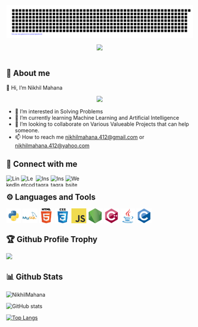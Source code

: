 [![NikhilMahana/gitartwork](https://github.com/NikhilMahana/NikhilMahana/blob/imgbot/gitartwork.svg)](https://github.com/NikhilMahana/gitartwork/)
 <div id="header" align="center">
  <img src="https://media.giphy.com/media/M9gbBd9nbDrOTu1Mqx/giphy.gif" width="100"/>

</div>
<div align="center"><img src="https://komarev.com/ghpvc/?username=NikhilMahana&style=circle&color=green" alt=""/></div>

<h2>🚀 About me</h2>

 👋 Hi, I’m Nikhil Mahana

<p align="center">
  <a href="https://github.com/NikhilMahana"><img src="https://readme-typing-svg.herokuapp.com/?font=segoe+script&color=%2356F3F7&lines=Website%20Designer;Freelancer;Wanna%20be%20a%20Data%20Scientist;I can Create%20ML%20Models&center=true&width=480&height=75"></a>
</p>

- 👀 I’m interested in Solving Problems
- 🌱 I’m currently learning Machine Learning and Artificial Intelligence
- 💞️ I’m looking to collaborate on Various Valueable Projects that can help someone.
- 📫 How to reach me nikhilmahana.412@gmail.com or nikhilmahana.412@yahoo.com 

<h2>📨 Connect with me</h2>
<p><a href="https://www.linkedin.com/in/nikhilmahana/"><img align="left" alt="LinkedIn" height="30" width="40" src="https://raw.githubusercontent.com/rahuldkjain/github-profile-readme-generator/master/src/images/icons/Social/linked-in-alt.svg" /></a>
<a href="https://leetcode.com/NikhilMahana/"><img align="left" alt="Leetcode" height="30" width="40" src="https://raw.githubusercontent.com/rahuldkjain/github-profile-readme-generator/master/src/images/icons/Social/leet-code.svg" /></a>
<a href="mailto:nikhilmahana.412@yahoo.com"><img align="left"  height="30" width="40" src="https://icons.iconarchive.com/icons/wwalczyszyn/android-style-honeycomb/64/GMail-icon.png" alt="Instagram"></a><a href="https://www.instagram.com/nikhil__mahana/"><img align="left" alt="Instagram" height="30" width="40" src="https://raw.githubusercontent.com/rahuldkjain/github-profile-readme-generator/master/src/images/icons/Social/instagram.svg" /></a><a href="https://nikhilmahana.github.io/Portfolio/"><img align="left" alt="Website" height="30" width="40" src="https://www.linkpicture.com/q/export-2022-02-20-075324.svg"/></a></p>
<br />
<h2>⚙️ Languages and Tools</h2>
<p><img align="center" alt="Python" width="40px" height="40" src="https://raw.githubusercontent.com/github/explore/80688e429a7d4ef2fca1e82350fe8e3517d3494d/topics/python/python.png" />
<img align="center" alt="SQL" width="40px" height="40"src="https://raw.githubusercontent.com/devicons/devicon/master/icons/mysql/mysql-original-wordmark.svg" />
<img align="center" alt="HTML5" width="40px" height="40" src="https://raw.githubusercontent.com/github/explore/80688e429a7d4ef2fca1e82350fe8e3517d3494d/topics/html/html.png" />
<img align="center" alt="CSS3" width="40px" height="40" src="https://raw.githubusercontent.com/github/explore/80688e429a7d4ef2fca1e82350fe8e3517d3494d/topics/css/css.png" />
<img align="center" alt="JavaScript" width="40px" height="40" src="https://raw.githubusercontent.com/github/explore/80688e429a7d4ef2fca1e82350fe8e3517d3494d/topics/javascript/javascript.png" />
<img align="center" alt="Node.js" width="40px" height="40" src="https://raw.githubusercontent.com/github/explore/80688e429a7d4ef2fca1e82350fe8e3517d3494d/topics/nodejs/nodejs.png" />
<img align="center" src="https://raw.githubusercontent.com/devicons/devicon/master/icons/cplusplus/cplusplus-original.svg" alt="cplusplus" width="40" height="40"/> 
<img align="center" src="https://raw.githubusercontent.com/devicons/devicon/master/icons/java/java-original.svg" alt="java" width="40" height="40"/>
<img align="center" src="https://raw.githubusercontent.com/devicons/devicon/master/icons/c/c-original.svg" alt="c" width="40" height="40"/></p>

<h2>🏆 Github Profile Trophy</h2>
<a href="https://github.com/ryo-ma/github-profile-trophy">
  <img height="180" src="https://github-profile-trophy.vercel.app/?username=NikhilMahana&column=8&theme=algolia&no-frame=true"/>
</a>


<h2>📊 Github Stats</h2>
<p><img align="center"  src="https://github-readme-streak-stats.herokuapp.com/?user=NikhilMahana&theme=yeblu" alt="NikhilMahana" /></p>


![GitHub stats](https://github-readme-stats.vercel.app/api?username=NikhilMahana&show_icons=true&theme=algolia&count_private=true)

[![Top Langs](https://github-readme-stats.vercel.app/api/top-langs/?username=NikhilMahana&layout=compact&theme=blue-green)](https://github.com/anuraghazra/github-readme-stats)


<!---
NikhilMahana/NikhilMahana is a ✨ special ✨ repository because its `README.md` (this file) appears on your GitHub profile.
You can click the Preview link to take a look at your changes.
--->

